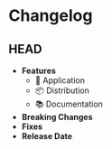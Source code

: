 # Changelog

## HEAD

* __Features__
  - :minidisc: Application
  - :package: Distribution
  - :books: Documentation
* __Breaking Changes__
* __Fixes__
* __Release Date__
